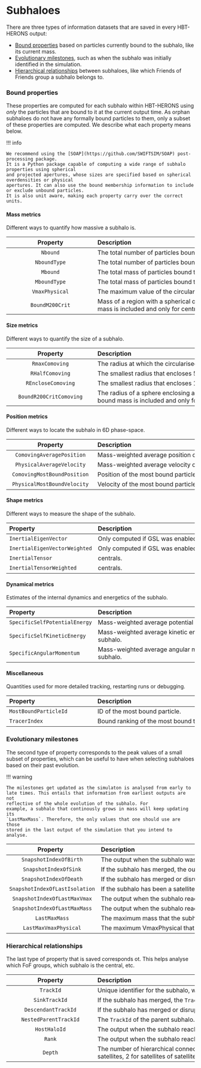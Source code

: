 # Subhaloes

There are three types of information datasets that are saved in every HBT-HERONS
output:

- [Bound properties](#bound-properties) based on particles currently bound to the subhalo, like its current mass.
- [Evolutionary milestones](#evolutionary-milestones), such as when the subhalo was initially identified in the simulation.
- [Hierarchical relationships](#hierarchical-relationships) between subhaloes, like which Friends of Friends group a subhalo belongs to.

### Bound properties

These properties are computed for each subhalo within HBT-HERONS using _only_ the
particles that are bound to it at the current output time. As orphan subhaloes do not have
any formally bound particles to them, only a subset of these properties are computed.
We describe what each property means below.

!!! info

    We recommend using the [SOAP](https://github.com/SWIFTSIM/SOAP) post-processing package.
    It is a Python package capable of computing a wide range of subhalo properties using spherical
    and projected apertures, whose sizes are specified based on spherical overdensities or physical
    apertures. It can also use the bound membership information to include or exclude unbound particles.
    It is also unit aware, making each property carry over the correct units.

#### Mass metrics

Different ways to quantify how massive a subhalo is.

| <div style="width:220px">Property</div> | <div style="width:827px">Description</div>                                                                                                          |
| :-------------------------------------: | :-------------------------------------------------------------------------------------------------------------------------------------------------- |
|                `Nbound`                 | The total number of particles bound to the subhalo.                                                                                                 |
|              `NboundType`               | The total number of particles bound to the subhalo, classifed according to their particle type.                                                     |
|                `Mbound`                 | The total mass of particles bound to the subhalo.                                                                                                   |
|              `MboundType`               | The total mass of particles bound to the subhalo, classifed according to their particle type.                                                       |
|             `VmaxPhysical`              | The maximum value of the circularised rotation curve of the subhalo.                                                                             |
|             `BoundM200Crit`             | Mass of a region with a spherical overdensity of 200 times the critical density of the universe. Only bound mass is included and only for centrals. |

#### Size metrics

Different ways to quantify the size of a subhalo.

| <div style="width:220px">Property</div> | <div style="width:827px">Description</div>                                                                                                                 |
| :-------------------------------------: | :--------------------------------------------------------------------------------------------------------------------------------------------------------- |
|             `RmaxComoving`              | The radius at which the circularised rotation curve of the subhalo reaches its maximum value (`VmaxPhysical`).                                                                             |
|             `RHalfComoving`             | The smallest radius that encloses 50% of the total bound mass.                                                                                                     |
|           `REncloseComoving`            | The smallest radius that encloses 100% of the total bound mass.                                                                  |
|         `BoundR200CritComoving`         | The radius of a sphere enclosing a mean density that is 200 times the critical density of the Universe. Only bound mass is included and only for centrals. |

#### Position metrics

Different ways to locate the subhalo in 6D phase-space.

| <div style="width:220px">Property</div> | <div style="width:827px">Description</div>             |
| :-------------------------------------: | :----------------------------------------------------- |
|        `ComovingAveragePosition`        | Mass-weighted average position of all bound particles. |
|        `PhysicalAverageVelocity`        | Mass-weighted average velocity of all bound particles. |
|       `ComovingMostBoundPosition`       | Position of the most bound particle.                   |
|       `PhysicalMostBoundVelocity`       | Velocity of the most bound particle.                   |

#### Shape metrics

Different ways to measure the shape of the subhalo.

| <div style="width:220px">Property</div> | <div style="width:827px">Description</div>        |
| :-------------------------------------- | :------------------------------------------------ |
| `InertialEigenVector`                   | Only computed if GSL was enabled at compile time. |
| `InertialEigenVectorWeighted`           | Only computed if GSL was enabled at compile time. |
| `InertialTensor`                        | centrals.                                         |
| `InertialTensorWeighted`                | centrals.                                         |

#### Dynamical metrics

Estimates of the internal dynamics and energetics of the subhalo.

| <div style="width:220px">Property</div> | <div style="width:827px">Description</div>                                                                      |
| :-------------------------------------- | :-------------------------------------------------------------------------------------------------------------- |
| `SpecificSelfPotentialEnergy`           | Mass-weighted average potential energy of bound particles.                                                      |
| `SpecificSelfKineticEnergy`             | Mass-weighted average kinetic energy of bound particles in the centre of mass reference frame of the subhalo.   |
| `SpecificAngularMomentum`               | Mass-weighted average angular momentum of bound particles in the centre of mass reference frame of the subhalo. |

#### Miscellaneous

Quantities used for more detailed tracking, restarting runs or debugging.

| <div style="width:220px">Property</div> | <div style="width:827px">Description</div>       |
| :-------------------------------------- | :----------------------------------------------- |
| `MostBoundParticleId`                   | ID of the most bound particle.                   |
| `TracerIndex`                           | Bound ranking of the most bound tracer particle. |

### Evolutionary milestones

The second type of property corresponds to the peak values of a small subset of
properties, which can be useful to have when selecting subhaloes based on their
past evolution.

!!! warning

    The milestones get updated as the simulaton is analysed from early to
    late times. This entails that information from earliest outputs are not
    reflective of the whole evolution of the subhalo. For
    example, a subhalo that continously grows in mass will keep updating its
    `LastMaxMass`. Therefore, the only values that one should use are those
    stored in the last output of the simulation that you intend to analyse.

| <div style="width:220px">Property</div> | <div style="width:827px">Description</div>                             |
| :-------------------------------------: | :--------------------------------------------------------------------- |
|         `SnapshotIndexOfBirth`          | The output when the subhalo was first identified.                      |
|          `SnapshotIndexOfSink`          | If the subhalo has merged, the output when that happened.              |
|         `SnapshotIndexOfDeath`          | If the subhalo has merged or disrupted, the output when that happened  |
|     `SnapshotIndexOfLastIsolation`      | If the subhalo has been a satellite, when it was last isolated.        |
|      `SnapshotIndexOfLastMaxVmax`       | The output when the subhalo reached its maximum value of VmaxPhysical. |
|      `SnapshotIndexOfLastMaxMass`       | The output when the subhalo reached its maximum value of Mbound        |
|              `LastMaxMass`              | The maximum mass that the subhalo has reached so far.                  |
|          `LastMaxVmaxPhysical`          | The maximum VmaxPhysical that the subhalo has reached so far.          |

### Hierarchical relationships

The last type of property that is saved corresponds ot. This helps analyse which
FoF groups, which subhalo is the central, etc.

| <div style="width:220px">Property</div> | <div style="width:827px">Description</div>                             |
| :-------------------------------------: | :--------------------------------------------------------------------- |
|                `TrackId`                | Unique identifier for the subhalo, which persists across time.                      |
|              `SinkTrackId`              | If the subhalo has merged, the `TrackId` of the subhalo that accreted it.              |
|           `DescendantTrackId`           | If the subhalo has merged or disrupted, the `TrackId` of the subhalo that accreted its most bound particles.  |
|          `NestedParentTrackId`          | The `TrackId` of the parent subhalo.         |
|              `HostHaloId`               | The output when the subhalo reached its maximum value of VmaxPhysical. |
|                 `Rank`                  | The output when the subhalo reached its maximum value of Mbound        |
|                 `Depth`                 | The number of hierarchical connections that the subhalo is away from the central, e.g. 0 for centrals, 1 for satellites, 2 for satellites of satellites.                 |